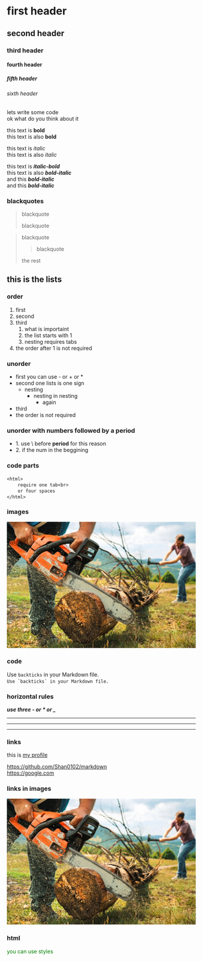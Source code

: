 # first header

## second header

### third header

#### fourth header

##### fifth header

###### sixth header

lets write some code  
ok what do you think about it

this text is **bold**  
this text is also __bold__

this text is *italic*  
this text is also _italic_

this text is ***italic-bold***  
this text is also **_bold-italic_**  
and this ___bold-italic___  
and this __*bold-italic*__

### blackquotes

> blackquote 
> 
> blackquote 

> blackquote 
> 
>> blackquote 
>
> the rest

## this is the lists

### order

1. first  
11. second
5. third
    1. what is importaint
    4. the list starts with 1
    2. nesting requires tabs
2. the order after 1 is not required

### unorder

- first  you can use - or + or *
- second one lists is one sign
    + nesting
        * nesting in nesting
            - again
- third
- the order is not required

### unorder with numbers followed by a period

- 1\. use \ before **period** for this reason
- 2\. if the num in the beggining

### code parts

    <html>
        require one tab<br>
        or four spaces
    </html>

### images

![chainsaw](./GettyImages-1464985386-how-to-use-a-chainsaw-person-using-chainsaw-in-action.webp)

### code

Use `backticks` in your Markdown file.  
``Use `backticks` in your Markdown file.``

### horizontal rules

_**use three - or * or _**_

---

***

___

### links

this is [my profile](https://github.com/Shan0102/markdown)

<https://github.com/Shan0102/markdown>  
<https://google.com>

### links in images

[![chainsaw](./GettyImages-1464985386-how-to-use-a-chainsaw-person-using-chainsaw-in-action.webp)](https://github.com/Shan0102/markdown)

### html

<p style='color: Green'>you can use styles</p>